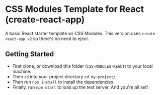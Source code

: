# CSS Modules Template for React (create-react-app)
A basic React starter template w/ CSS Modules. This version uses ```create-react-app v2``` so there's no need to eject.


## __Getting Started__
- First clone, or download this folder (```CSS-MODULES-REACT```) to your local machine.
- Then ```cd``` into your project directory ```cd my-project/```
- Then run ```npm install``` to install the dependencies
- Finally, run ```npm start``` to load up the test server. And you're all set!
